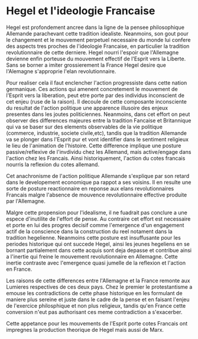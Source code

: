 # Hegel et l'ideologie Francaise

Hegel est profondement ancree dans la ligne de la pensee philosophique Allemande parachevant cette tradition idealiste. Neanmoins, son gout pour le changement et le mouvement perpetuel necessaire du monde lui confere des aspects tres proches de l'ideologie Francaise, en particulier la tradition revolutionnaire de cette derniere. Hegel nourri l'espoir que l'Allemagne devienne enfin porteuse du mouvement effectif de l'Esprit vers la Liberte. Sans se borner a imiter grossierement la France Hegel desire que l'Alemagne s'approprie l'elan revolutionnaire.

Pour realiser cela il faut enclencher l'action progressiste dans cette nation germanique. Ces actions qui amenent concretement le mouvement de l'Esprit vers la liberation, peut etre porte par des individus inconscient de cet enjeu (ruse de la raison). Il decoule de cette composante inconsciente du resultat de l'action politique une apparence illusoire des enjeux presentes dans les joutes politiciennes. Neanmoins, dans cet effort on peut observer des differences majeures entre la tradition Fancaise et Britannique qui va se baser sur des elements observables de la vie politique (commerce, industrie, societe civile,etc), tandis que la tradition Allemande va se plonger dans l'Esprit pur et vont identifier dans le sentiment religieux le lieu de l'animation de l'histoire. Cette difference implique une posture passive/reflexive de l'invdividu chez les Allemand, mais active/engage dans l'action chez les Francais. Ainsi historiquement, l'action du cotes francais nourris la reflexion du cotes allemand.

Cet anachronisme de l'action politique Allemande s'explique par son retard dans le developement economique pa rappot a ses voisins. Il en resulte une sorte de posture reactionnaire en reponse aux elans revolutionnaires Francais malgre l'absence de mouvence revolutionnaire effective produite par l'Allemagne.

Malgre cette propension pour l'idealisme, il ne fuadrait pas conclure a une espece d'inutilite de l'effort de pense. Au contraire cet effort est necessaire et porte en lui des progres decisif comme l'emergence d'un engagement actif de la conscience dans la construction du reel notament dans la tradition hegelienne. Neanmoins cette posture est insuffusante pour les periodes historique qui ont succede Hegel, ainsi les jeunes hegeliens en se bornant partialement dans cette acquis sont deja depasse et contribue ainsi a l'inertie qui freine le mouvement revolutionnaire en Allemagne. Cette inertie contraste avec l'emergence quasi jumelle de la reflexion et l'action en France.

Les raisons de cette differences entre l'Allemagne et la France remonte aux Lumieres respectives de ces deux pays. Chez le premier le protestantisme a emouse les contradictions de cette phase historique en les formulant de maniere plus sereine et juste dans le cadre de la pense et en faisant l'enjeu de l'exercice philosphique et non plus religieux, tandis qu'en France cette conversion n'eut pas authorisant ces meme contradiction a s'exacerber.

Cette appetance pour les mouvements de l'Esprit porte cotes Francais ont impregnes la production theorique de Hegel mais aussi de Marx.
